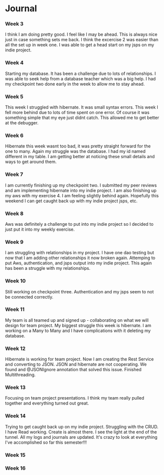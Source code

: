 # Journal


### Week 3
I think I am doing pretty good. I feel like I may be ahead. This is always nice just in case something sets me back. I
think the excercise 2 was easier than all the set up in week one. I was able to get a head start on my jsps on my indie
project.

### Week 4
Starting my database. It has been a challenge due to lots of relationships. I was able to seek help from a database teacher
which was a big help. I had my checkpoint two done early in the week to allow me to stay ahead.

### Week 5
This week I struggled with hibernate. It was small syntax errors. This week I fell more behind due to lots of time spent
on one error. Of course it was something simple that my eye just didnt catch. This allowed me to get better at the 
debugger.

### Week 6
Hibernate this week wasnt too bad, it was pretty straight forward for the one to many. Again my struggle was the database.
I had my id named different in my table. I am getting better at noticing these small details and ways to get around
them.

### Week 7
I am currently finishing up my checkpoint two. I submitted my peer reviews and am implementing hibernate into my indie project.
I am also finishing up my aws with my exercise 4. I am feeling slightly behind again. Hopefully this weekend I can get caught
back up with my indie project jsps, etc.

### Week 8
Aws was definitely a challenge to put into my indie project so I decided to just put it into my weekly exercise.

### Week 9
I am struggling with relationships in my project. I have one dao testing but now that I am adding other relationships it
now broken again. Attemping to put Aws, authentication, and jsps output into my indie project. This again has been a
struggle with my relationships.

### Week 10
Still working on checkpoint three. Authentication and my jsps seem to not be connected correctly.

### Week 11
My team is all teamed up and signed up - collaborating on what we will design for team project. My biggest struggle this
week is hibernate. I am working on a Many to Many and I have complications with it deleting my database.

### Week 12
Hibernate is working for team project. Now I am creating the Rest Service and converting to JSON. JSON and hibernate are
not cooperating. We found and @JSONIgnore annotation that solved this issue. Finished Multithreading.

### Week 13
Focusing on team project presentations. I think my team really pulled together and everything turned out great.

### Week 14
Trying to get caught back up on my indie project. Struggling with the CRUD. I have Read working. Create is almost there.
I see the light at the end of the tunnel. All my logs and journals are updated. It's crazy to look at everything I've
accomplished so far this semester!!!

### Week 15

### Week 16






